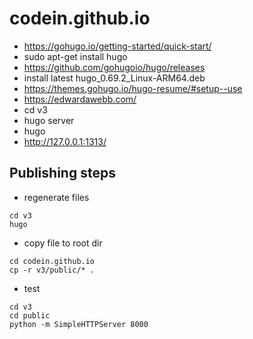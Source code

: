 codein.github.io
================

* https://gohugo.io/getting-started/quick-start/
* sudo apt-get install hugo
* https://github.com/gohugoio/hugo/releases
* install latest hugo_0.69.2_Linux-ARM64.deb
* https://themes.gohugo.io/hugo-resume/#setup--use
* https://edwardawebb.com/
* cd v3
* hugo server
* hugo
* http://127.0.0.1:1313/

## Publishing steps
* regenerate files
```
cd v3
hugo
```

* copy file to root dir
```
cd codein.github.io
cp -r v3/public/* .

```

* test
```
cd v3
cd public
python -m SimpleHTTPServer 8000
```